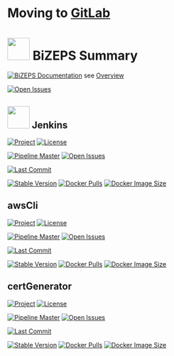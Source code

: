 # Moving to [GitLab](https://gitlab.com/bi_zeps/jenkins)

# <img src="https://gitlab.com/bi_zeps/_doc/-/raw/master/logos/BiZEPS_Logo_small.jpg" height="50"/> BiZEPS Summary
[![BiZEPS Documentation](https://badgen.net/badge/Documentation/bizeps/orange?icon=gitlab)](https://gitlab.com/bi_zeps/_doc/-/blob/master/overview.md)
see [Overview](https://gitlab.com/bi_zeps/_doc/-/blob/master/overview.md)

[![Open Issues](https://img.shields.io/badge/dynamic/json?color=yellow&logo=gitlab&label=open%20issues&query=%24.statistics.counts.opened&url=https%3A%2F%2Fgitlab.com%2Fapi%2Fv4%2Fgroups%2F7510475%2Fissues_statistics)](https://gitlab.com/groups/bi_zeps/-/issues)

## <img src="https://assets.gitlab-static.net/uploads/-/system/project/avatar/17864060/jenkins.png" height="50" /> Jenkins
<!--
${PROJECT_NAME}=Jenkins
${PROJECT_NAME_LINK}=jenkins
${PROJECT_PATH}=bi_zeps/jenkins
${PROJECT_ID}=17864060
${IMAGE_NAME}=bizeps/jenkins
-->
[![Project](https://badgen.net/badge/project/Jenkins/orange?icon=gitlab)](https://gitlab.com/bi_zeps/jenkins/-/blob/master/README.md#jenkins)
[![License](https://img.shields.io/badge/dynamic/json?color=orange&label=license&query=%24.license.name&url=https%3A%2F%2Fgitlab.com%2Fapi%2Fv4%2Fprojects%2F17864060%3Flicense%3Dtrue)](https://gitlab.com/bi_zeps/jenkins/-/blob/master/LICENSE)

[![Pipeline Master](https://img.shields.io/gitlab/pipeline/bi_zeps/jenkins/master?label=master&logo=gitlab)](https://gitlab.com/bi_zeps/jenkins)
[![Open Issues](https://img.shields.io/badge/dynamic/json?color=yellow&logo=gitlab&label=open%20issues&query=%24.statistics.counts.opened&url=https%3A%2F%2Fgitlab.com%2Fapi%2Fv4%2Fprojects%2F17864060%2Fissues_statistics)](https://gitlab.com/bi_zeps/jenkins/-/issues)

[![Last Commit](https://img.shields.io/badge/dynamic/json?color=green&logo=gitlab&label=last%20commit&query=%24[:1].committed_date&url=https%3A%2F%2Fgitlab.com%2Fapi%2Fv4%2Fprojects%2F17864060%2Frepository%2Fcommits%3Fbranch%3Dmaster)](https://gitlab.com/bi_zeps/jenkins/-/commits/master)

[![Stable Version](https://img.shields.io/docker/v/bizeps/jenkins/stable?color=informational&label=stable&logo=docker)](https://gitlab.com/bi_zeps/jenkins/-/blob/master/CHANGELOG.md#jenkins)
[![Docker Pulls](https://badgen.net/docker/pulls/bizeps/jenkins?icon=docker&label=pulls)](https://hub.docker.com/r/bizeps/jenkins)
[![Docker Image Size](https://badgen.net/docker/size/bizeps/jenkins/stable?icon=docker&label=size)](https://hub.docker.com/r/bizeps/jenkins)

## awsCli
<!--
${PROJECT_NAME}=awsCli
${PROJECT_NAME_LINK}=awscli
${PROJECT_PATH}=bi_zeps/utils
${PROJECT_ID}=18136148
${IMAGE_NAME}=bizeps/awscli
-->
[![Project](https://badgen.net/badge/project/awsCli/orange?icon=gitlab)](https://gitlab.com/bi_zeps/utils/-/blob/master/README.md#awscli)
[![License](https://img.shields.io/badge/dynamic/json?color=orange&label=license&query=%24.license.name&url=https%3A%2F%2Fgitlab.com%2Fapi%2Fv4%2Fprojects%2F18136148%3Flicense%3Dtrue)](https://gitlab.com/bi_zeps/utils/-/blob/master/LICENSE)

[![Pipeline Master](https://img.shields.io/gitlab/pipeline/bi_zeps/utils/master?label=master&logo=gitlab)](https://gitlab.com/bi_zeps/utils)
[![Open Issues](https://img.shields.io/badge/dynamic/json?color=yellow&logo=gitlab&label=open%20issues&query=%24.statistics.counts.opened&url=https%3A%2F%2Fgitlab.com%2Fapi%2Fv4%2Fprojects%2F18136148%2Fissues_statistics)](https://gitlab.com/bi_zeps/utils/-/issues)

[![Last Commit](https://img.shields.io/badge/dynamic/json?color=green&logo=gitlab&label=last%20commit&query=%24[:1].committed_date&url=https%3A%2F%2Fgitlab.com%2Fapi%2Fv4%2Fprojects%2F18136148%2Frepository%2Fcommits%3Fbranch%3Dmaster)](https://gitlab.com/bi_zeps/utils/-/commits/master)

[![Stable Version](https://img.shields.io/docker/v/bizeps/awscli/stable?color=informational&label=stable&logo=docker)](https://gitlab.com/bi_zeps/utils/-/blob/master/CHANGELOG.md#awscli)
[![Docker Pulls](https://badgen.net/docker/pulls/bizeps/awscli?icon=docker&label=pulls)](https://hub.docker.com/r/bizeps/awscli)
[![Docker Image Size](https://badgen.net/docker/size/bizeps/awscli/stable?icon=docker&label=size)](https://hub.docker.com/r/bizeps/awscli)

## certGenerator
<!--
${PROJECT_NAME}=certGenerator
${PROJECT_NAME_LINK}=certgenerator
${PROJECT_PATH}=bi_zeps/utils
${PROJECT_ID}=18136148
${IMAGE_NAME}=bizeps/certgenerator
-->
[![Project](https://badgen.net/badge/project/certGenerator/orange?icon=gitlab)](https://gitlab.com/bi_zeps/utils/-/blob/master/README.md#certgenerator)
[![License](https://img.shields.io/badge/dynamic/json?color=orange&label=license&query=%24.license.name&url=https%3A%2F%2Fgitlab.com%2Fapi%2Fv4%2Fprojects%2F18136148%3Flicense%3Dtrue)](https://gitlab.com/bi_zeps/utils/-/blob/master/LICENSE)

[![Pipeline Master](https://img.shields.io/gitlab/pipeline/bi_zeps/utils/master?label=master&logo=gitlab)](https://gitlab.com/bi_zeps/utils)
[![Open Issues](https://img.shields.io/badge/dynamic/json?color=yellow&logo=gitlab&label=open%20issues&query=%24.statistics.counts.opened&url=https%3A%2F%2Fgitlab.com%2Fapi%2Fv4%2Fprojects%2F18136148%2Fissues_statistics)](https://gitlab.com/bi_zeps/utils/-/issues)

[![Last Commit](https://img.shields.io/badge/dynamic/json?color=green&logo=gitlab&label=last%20commit&query=%24[:1].committed_date&url=https%3A%2F%2Fgitlab.com%2Fapi%2Fv4%2Fprojects%2F18136148%2Frepository%2Fcommits%3Fbranch%3Dmaster)](https://gitlab.com/bi_zeps/utils/-/commits/master)

[![Stable Version](https://img.shields.io/docker/v/bizeps/certgenerator/stable?color=informational&label=stable&logo=docker)](https://gitlab.com/bi_zeps/utils/-/blob/master/CHANGELOG.md#certgenerator)
[![Docker Pulls](https://badgen.net/docker/pulls/bizeps/certgenerator?icon=docker&label=pulls)](https://hub.docker.com/r/bizeps/certgenerator)
[![Docker Image Size](https://badgen.net/docker/size/bizeps/certgenerator/stable?icon=docker&label=size)](https://hub.docker.com/r/bizeps/certgenerator)
